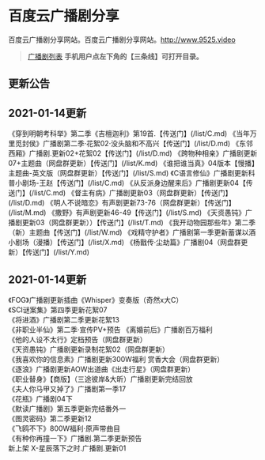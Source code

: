 百度云广播剧分享
==================
百度云广播剧分享网站。百度云广播剧分享网站。<http://www.9525.video>

>[广播剧列表](/list/) **手机用户点左下角的【三条线】可打开目录。**


<h2>更新公告</h2>
<h2>2021-01-14更新</h2>
《穿到明朝考科举》第二季《吉檀迦利》第19首.【传送门】(/list/C.md)
《当年万里觅封侯》广播剧第二季·花絮02·没头脑和不高兴【传送门】(/list/D.md)
《东邻西厢》广播剧.更新02+花絮02【传送门】(/list/D.md)
《跨物种相亲》广播剧更新07+主题曲（网盘群更新）【传送门】(/list/K.md)
《谁把谁当真》04版本【慢播】主题曲-英文版（网盘群更新）【传送门】(/list/S.md)
《C语言修仙》广播剧更新科普小剧场-王赵【传送门】(/list/C.md)
《从反派身边醒来后》广播剧更新04【传送门】(/list/C.md)
《督主有病》广播剧更新03（网盘群更新）【传送门】(/list/D.md)
《明人不说暗恋》有声剧更新73-76（网盘群更新）【传送门】(/list/M.md)
《撒野》有声剧更新46-49【传送门】(/list/S.md)
《天资愚钝》广播剧更新03（网盘群更新））【传送门】(/list/T.md)
《我开动物园那些年》第二季（新）主题曲【传送门】(/list/W.md)
《戏精守护者》广播剧第一季更新蓄谋以酒小剧场（漫播）【传送门】(/list/X.md)
《杨戬传·尘劫篇》广播剧04（网盘群更新）【传送门】(/list/Y.md)
<h2></h2>
<h2>2021-01-14更新</h2>

《FOG》广播剧更新插曲《Whisper》变奏版（奇然x大C）</br>
《SCI谜案集》第四季更新花絮07</br>
《将进酒》广播剧第二季更新花絮13</br>
《非职业半仙》第二季·宣传PV+预告
《离婚前后》广播剧百万福利</br>
《他的人设不太行》定档预告（网盘群更新）</br>
《天资愚钝》广播剧更新录制花絮02（网盘群更新）</br>
《我喜欢你的信息素》广播剧更新300W福利 赏香大会（网盘群更新）</br>
《逐浪》广播剧更新AOW出道曲《出走行星》（网盘群更新）</br>
《职业替身》【商版】（三途彼岸&大昕）广播剧更新完结回放</br>
《夫人你马甲又掉了》广播剧第一季17</br>
《花瓶》广播剧04下</br>
《默读广播剧》第五季更新完结番外一</br>
《图灵密码》第二季更新12</br>
《飞鸥不下》800W福利·原声带曲目</br>
《有种你再撞一下》广播剧.第二季更新预告</br>
新上架 X-星辰落下之时.广播剧.更新01</br>
<h2></h2>


